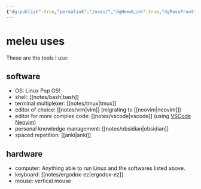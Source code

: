 ```yaml
---
{"dg-publish":true,"permalink":"/uses/","dgHomeLink":true,"dgPassFrontmatter":false}
---
```


# meleu uses

These are the tools I use:

## software

- OS: Linux Pop OS!
- shell: [[notes/bash|bash]]
- terminal multiplexer: [[notes/tmux|tmux]]
- editor of choice: [[notes/vim|vim]] (migrating to [[neovim|neovim]])
- editor for more complex code: [[notes/vscode|vscode]] (using [VSCode Neovim](https://marketplace.visualstudio.com/items?itemName=asvetliakov.vscode-neovim))
- personal knowledge management: [[notes/obsidian|obsidian]]
- spaced repetition: [[anki|anki]]


## hardware

- computer: Anything able to run Linux and the softwares listed above.
- keyboard: [[notes/ergodox-ez|ergodox-ez]]
- mouse: vertical mouse

